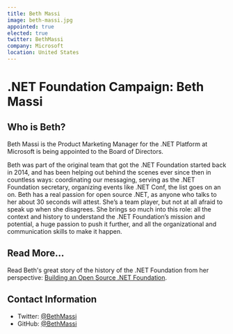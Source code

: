 ```yaml
---
title: Beth Massi
image: beth-massi.jpg
appointed: true
elected: true
twitter: BethMassi
company: Microsoft
location: United States
---
```


# .NET Foundation Campaign: Beth Massi

## Who is Beth?
Beth Massi is the Product Marketing Manager for the .NET Platform at Microsoft is being appointed to the Board of Directors. 

Beth was part of the original team that got the .NET Foundation started back in 2014, and has been helping out behind the scenes ever since then in countless ways: coordinating our messaging, serving as the .NET Foundation secretary, organizing events like .NET Conf, the list goes on an on. Beth has a real passion for open source .NET, as anyone who talks to her about 30 seconds will attest. She’s a team player, but not at all afraid to speak up when she disagrees. She brings so much into this role: all the context and history to understand the .NET Foundation’s mission and potential, a huge passion to push it further, and all the organizational and communication skills to make it happen.

## Read More...
Read Beth's great story of the history of the .NET Foundation from her perspective: [Building an Open Source .NET Foundation](https://medium.com/microsoft-open-source-stories/building-an-open-source-net-foundation-2fa0fb117584).

## Contact Information
* Twitter: [@BethMassi](https://twitter.com/BethMassi)
* GitHub: [@BethMassi](https://github.com/BethMassi)
